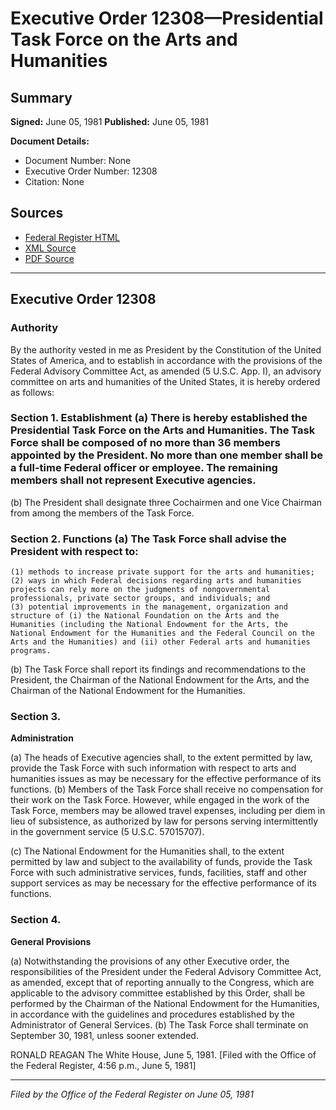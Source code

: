 # Executive Order 12308—Presidential Task Force on the Arts and Humanities

## Summary

**Signed:** June 05, 1981
**Published:** June 05, 1981

**Document Details:**
- Document Number: None
- Executive Order Number: 12308
- Citation: None

## Sources
- [Federal Register HTML](https://www.presidency.ucsb.edu/documents/executive-order-12308-presidential-task-force-the-arts-and-humanities)
- [XML Source](None)
- [PDF Source](None)

---

## Executive Order 12308

### Authority

By the authority vested in me as President by the Constitution of the United States of America, and to establish in accordance with the provisions of the Federal Advisory Committee Act, as amended (5 U.S.C. App. I), an advisory committee on arts and humanities of the United States, it is hereby ordered as follows:
### Section 1. Establishment (a) There is hereby established the Presidential Task Force on the Arts and Humanities. The Task Force shall be composed of no more than 36 members appointed by the President. No more than one member shall be a full-time Federal officer or employee. The remaining members shall not represent Executive agencies.

(b) The President shall designate three Cochairmen and one Vice Chairman from among the members of the Task Force.
### Section 2. Functions (a) The Task Force shall advise the President with respect to:

    (1) methods to increase private support for the arts and humanities;
    (2) ways in which Federal decisions regarding arts and humanities projects can rely more on the judgments of nongovernmental professionals, private sector groups, and individuals; and
    (3) potential improvements in the management, organization and structure of (i) the National Foundation on the Arts and the Humanities (including the National Endowment for the Arts, the National Endowment for the Humanities and the Federal Council on the Arts and the Humanities) and (ii) other Federal arts and humanities programs.
(b) The Task Force shall report its findings and recommendations to the President, the Chairman of the National Endowment for the Arts, and the Chairman of the National Endowment for the Humanities.

### Section 3.

**Administration**

(a) The heads of Executive agencies shall, to the extent permitted by law, provide the Task Force with such information with respect to arts and humanities issues as may be necessary for the effective performance of its functions.
(b) Members of the Task Force shall receive no compensation for their work on the Task Force. However, while engaged in the work of the Task Force, members may be allowed travel expenses, including per diem in lieu of subsistence, as authorized by law for persons serving intermittently in the government service (5 U.S.C. 57015707).

(c) The National Endowment for the Humanities shall, to the extent permitted by law and subject to the availability of funds, provide the Task Force with such administrative services, funds, facilities, staff and other support services as may be necessary for the effective performance of its functions.
### Section 4.

**General Provisions**

(a) Notwithstanding the provisions of any other Executive order, the responsibilities of the President under the Federal Advisory Committee Act, as amended, except that of reporting annually to the Congress, which are applicable to the advisory committee established by this Order, shall be performed by the Chairman of the National Endowment for the Humanities, in accordance with the guidelines and procedures established by the Administrator of General Services.
(b) The Task Force shall terminate on September 30, 1981, unless sooner extended.

RONALD REAGAN
The White House,
June 5, 1981.
[Filed with the Office of the Federal Register, 4:56 p.m., June 5, 1981]

---

*Filed by the Office of the Federal Register on June 05, 1981*
